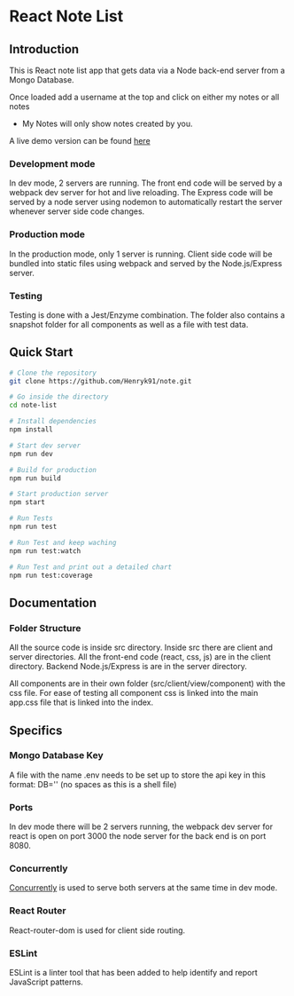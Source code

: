 # React Note List

## Introduction

This is React note list app that gets data via a Node back-end server from a Mongo Database.

Once loaded add a username at the top and click on either my notes or all notes

- My Notes will only show notes created by you.

A live demo version can be found [here](https://henryk91-note.glitch.me) 

### Development mode

In dev mode, 2 servers are running. The front end code will be served by a webpack dev server for hot and live reloading. The Express code will be served by a node server using nodemon to automatically restart the server whenever server side code changes.

### Production mode

In the production mode, only 1 server is running. Client side code will be bundled into static files using webpack and served by the Node.js/Express server.

### Testing

Testing is done with a Jest/Enzyme combination. The folder also contains a snapshot folder for all components as well as a file with test data.

## Quick Start

```bash
# Clone the repository
git clone https://github.com/Henryk91/note.git

# Go inside the directory
cd note-list

# Install dependencies
npm install

# Start dev server
npm run dev

# Build for production
npm run build

# Start production server
npm start

# Run Tests
npm run test

# Run Test and keep waching
npm run test:watch

# Run Test and print out a detailed chart 
npm run test:coverage

```

## Documentation

### Folder Structure

All the source code is inside src directory. Inside src there are client and server directories. All the front-end code (react, css, js) are in the client directory. Backend Node.js/Express is are in the server directory.

All components are in their own folder (src/client/view/component) with the css file. For ease of testing all component css is linked into the main app.css file that is linked into the index.

## Specifics

### Mongo Database Key

A file with the name .env needs to be set up to store the api key in this format: DB='<url-with-username-and-password>' (no spaces as this is a shell file)

### Ports

In dev mode there will be 2 servers running, the webpack dev server for react is open on port 3000
the node server for the back end is on port 8080.

### Concurrently

[Concurrently](https://github.com/kimmobrunfeldt/concurrently) is used to serve both servers at the same time in dev mode.

### React Router

React-router-dom is used for client side routing.

### ESLint

ESLint is a linter tool that has been added to help identify and report JavaScript patterns.
